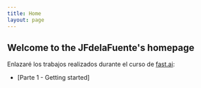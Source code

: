 ```yaml
---
title: Home
layout: page
---
```


## Welcome to the JFdelaFuente's homepage

Enlazaré los trabajos realizados durante el curso de [fast.ai](https://course.fast.ai):

- [Parte 1 - Getting started]
